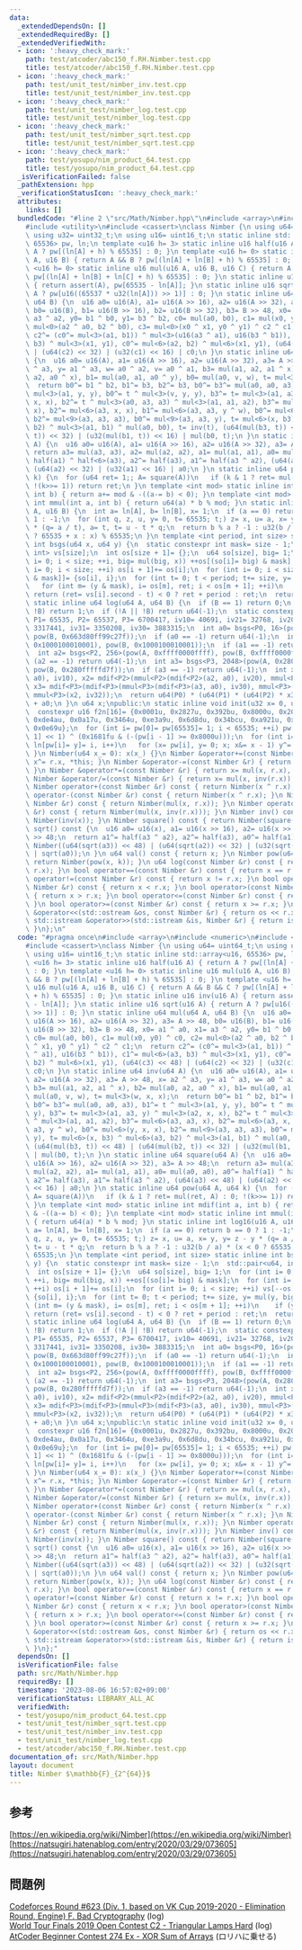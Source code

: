 ```yaml
---
data:
  _extendedDependsOn: []
  _extendedRequiredBy: []
  _extendedVerifiedWith:
  - icon: ':heavy_check_mark:'
    path: test/atcoder/abc150_f.RH.Nimber.test.cpp
    title: test/atcoder/abc150_f.RH.Nimber.test.cpp
  - icon: ':heavy_check_mark:'
    path: test/unit_test/nimber_inv.test.cpp
    title: test/unit_test/nimber_inv.test.cpp
  - icon: ':heavy_check_mark:'
    path: test/unit_test/nimber_log.test.cpp
    title: test/unit_test/nimber_log.test.cpp
  - icon: ':heavy_check_mark:'
    path: test/unit_test/nimber_sqrt.test.cpp
    title: test/unit_test/nimber_sqrt.test.cpp
  - icon: ':heavy_check_mark:'
    path: test/yosupo/nim_product_64.test.cpp
    title: test/yosupo/nim_product_64.test.cpp
  _isVerificationFailed: false
  _pathExtension: hpp
  _verificationStatusIcon: ':heavy_check_mark:'
  attributes:
    links: []
  bundledCode: "#line 2 \"src/Math/Nimber.hpp\"\n#include <array>\n#include <numeric>\n\
    #include <utility>\n#include <cassert>\nclass Nimber {\n using u64= uint64_t;\n\
    \ using u32= uint32_t;\n using u16= uint16_t;\n static inline std::array<u16,\
    \ 65536> pw, ln;\n template <u16 h= 3> static inline u16 half(u16 A) { return\
    \ A ? pw[(ln[A] + h) % 65535] : 0; }\n template <u16 h= 0> static inline u16 mul(u16\
    \ A, u16 B) { return A && B ? pw[(ln[A] + ln[B] + h) % 65535] : 0; }\n template\
    \ <u16 h= 0> static inline u16 mul(u16 A, u16 B, u16 C) { return A && B && C ?\
    \ pw[(ln[A] + ln[B] + ln[C] + h) % 65535] : 0; }\n static inline u16 inv(u16 A)\
    \ { return assert(A), pw[65535 - ln[A]]; }\n static inline u16 sqrt(u16 A) { return\
    \ A ? pw[u16((65537 * u32(ln[A])) >> 1)] : 0; }\n static inline u64 mul(u64 A,\
    \ u64 B) {\n  u16 a0= u16(A), a1= u16(A >> 16), a2= u16(A >> 32), a3= A >> 48,\
    \ b0= u16(B), b1= u16(B >> 16), b2= u16(B >> 32), b3= B >> 48, x0= a1 ^ a0, x1=\
    \ a3 ^ a2, y0= b1 ^ b0, y1= b3 ^ b2, c0= mul(a0, b0), c1= mul(x0, y0) ^ c0, c2=\
    \ mul<0>(a2 ^ a0, b2 ^ b0), c3= mul<0>(x0 ^ x1, y0 ^ y1) ^ c2 ^ c1;\n  return\
    \ c2^= (c0^= mul<3>(a1, b1)) ^ mul<3>(u16(a3 ^ a1), u16(b3 ^ b1)), c1^= mul<6>(a3,\
    \ b3) ^ mul<3>(x1, y1), c0^= mul<6>(a2, b2) ^ mul<6>(x1, y1), (u64(c3) << 48)\
    \ | (u64(c2) << 32) | (u32(c1) << 16) | c0;\n }\n static inline u64 inv(u64 A)\
    \ {\n  u16 a0= u16(A), a1= u16(A >> 16), a2= u16(A >> 32), a3= A >> 48, x= a2\
    \ ^ a3, y= a1 ^ a3, w= a0 ^ a2, v= a0 ^ a1, b3= mul(a1, a2, a1 ^ x), b2= mul(a0,\
    \ a2, a0 ^ x), b1= mul(a0, a1, a0 ^ y), b0= mul(a0, v, w), t= mul<3>(w, x, x);\n\
    \  return b0^= b1 ^ b2, b1^= b3, b2^= b3, b0^= b3^= mul(a0, a0, a3), b1^= t ^\
    \ mul<3>(a1, y, y), b0^= t ^ mul<3>(v, y, y), b3^= t= mul<3>(a1, a3, y) ^ mul<3>(a2,\
    \ x, x), b2^= t ^ mul<3>(a0, a3, a3) ^ mul<3>(a1, a1, a2), b3^= mul<6>(a3, a3,\
    \ x), b2^= mul<6>(a3, x, x), b1^= mul<6>(a3, a3, y ^ w), b0^= mul<6>(y, x, x),\
    \ b2^= mul<9>(a3, a3, a3), b0^= mul<9>(a3, a3, y), t= mul<6>(x, b3) ^ mul<6>(a3,\
    \ b2) ^ mul<3>(a1, b1) ^ mul(a0, b0), t= inv(t), (u64(mul(b3, t)) << 48) | (u64(mul(b2,\
    \ t)) << 32) | (u32(mul(b1, t)) << 16) | mul(b0, t);\n }\n static inline u64 square(u64\
    \ A) {\n  u16 a0= u16(A), a1= u16(A >> 16), a2= u16(A >> 32), a3= A >> 48;\n \
    \ return a3= mul(a3, a3), a2= mul(a2, a2), a1= mul(a1, a1), a0= mul(a0, a0), a0^=\
    \ half(a1) ^ half<6>(a3), a2^= half(a3), a1^= half(a3 ^ a2), (u64(a3) << 48) |\
    \ (u64(a2) << 32) | (u32(a1) << 16) | a0;\n }\n static inline u64 pow(u64 A, u64\
    \ k) {\n  for (u64 ret= 1;; A= square(A))\n   if (k & 1 ? ret= mul(ret, A) : 0;\
    \ !(k>>= 1)) return ret;\n }\n template <int mod> static inline int mdif(int a,\
    \ int b) { return a+= mod & -((a-= b) < 0); }\n template <int mod> static inline\
    \ int mmul(int a, int b) { return u64(a) * b % mod; }\n static inline int log16(u16\
    \ A, u16 B) {\n  int a= ln[A], b= ln[B], x= 1;\n  if (a == 0) return b == 0 ?\
    \ 1 : -1;\n  for (int q, z, u, y= 0, t= 65535; t;) z= x, u= a, x= y, y= z - y\
    \ * (q= a / t), a= t, t= u - t * q;\n  return b % a ? -1 : u32(b / a) * (x < 0\
    \ ? 65535 + x : x) % 65535;\n }\n template <int period, int size> static inline\
    \ int bsgs(u64 x, u64 y) {\n  static constexpr int mask= size - 1;\n  std::pair<u64,\
    \ int> vs[size];\n  int os[size + 1]= {};\n  u64 so[size], big= 1;\n  for (int\
    \ i= 0; i < size; ++i, big= mul(big, x)) ++os[(so[i]= big) & mask];\n  for (int\
    \ i= 0; i < size; ++i) os[i + 1]+= os[i];\n  for (int i= 0; i < size; ++i) vs[--os[so[i]\
    \ & mask]]= {so[i], i};\n  for (int t= 0; t < period; t+= size, y= mul(y, big))\n\
    \   for (int m= (y & mask), i= os[m], ret; i < os[m + 1]; ++i)\n    if (y == vs[i].first)\
    \ return (ret= vs[i].second - t) < 0 ? ret + period : ret;\n  return -1;\n }\n\
    \ static inline u64 log(u64 A, u64 B) {\n  if (B == 1) return 0;\n  if (!A &&\
    \ !B) return 1;\n  if (!A || !B) return u64(-1);\n  static constexpr int P0= 641,\
    \ P1= 65535, P2= 65537, P3= 6700417, iv10= 40691, iv21= 32768, iv20= 45242, iv32=\
    \ 3317441, iv31= 3350208, iv30= 3883315;\n  int a0= bsgs<P0, 16>(pow(A, 0x663d80ff99c27f),\
    \ pow(B, 0x663d80ff99c27f));\n  if (a0 == -1) return u64(-1);\n  int a1= log16(pow(A,\
    \ 0x1000100010001), pow(B, 0x1000100010001));\n  if (a1 == -1) return u64(-1);\n\
    \  int a2= bsgs<P2, 256>(pow(A, 0xffff0000ffff), pow(B, 0xffff0000ffff));\n  if\
    \ (a2 == -1) return u64(-1);\n  int a3= bsgs<P3, 2048>(pow(A, 0x280fffffd7f),\
    \ pow(B, 0x280fffffd7f));\n  if (a3 == -1) return u64(-1);\n  int x1= mmul<P1>(mdif<P1>(a1,\
    \ a0), iv10), x2= mdif<P2>(mmul<P2>(mdif<P2>(a2, a0), iv20), mmul<P2>(x1, iv21)),\
    \ x3= mdif<P3>(mdif<P3>(mmul<P3>(mdif<P3>(a3, a0), iv30), mmul<P3>(x1, iv31)),\
    \ mmul<P3>(x2, iv32));\n  return u64(P0) * (u64(P1) * (u64(P2) * x3 + x2) + x1)\
    \ + a0;\n }\n u64 x;\npublic:\n static inline void init(u32 x= 0, u32 y= 0) {\n\
    \  constexpr u16 f2n[16]= {0x0001u, 0x2827u, 0x392bu, 0x8000u, 0x20fdu, 0x4d1du,\
    \ 0xde4au, 0x0a17u, 0x3464u, 0xe3a9u, 0x6d8du, 0x34bcu, 0xa921u, 0xa173u, 0x0ebcu,\
    \ 0x0e69u};\n  for (int i= pw[0]= pw[65535]= 1; i < 65535; ++i) pw[i]= (pw[i -\
    \ 1] << 1) ^ (0x1681fu & (-(pw[i - 1] >= 0x8000u)));\n  for (int i= 1; i < 65535;\
    \ ln[pw[i]= y]= i, i++)\n   for (x= pw[i], y= 0; x; x&= x - 1) y^= f2n[__builtin_ctz(x)];\n\
    \ }\n Nimber(u64 x_= 0): x(x_) {}\n Nimber &operator+=(const Nimber &r) { return\
    \ x^= r.x, *this; }\n Nimber &operator-=(const Nimber &r) { return x^= r.x, *this;\
    \ }\n Nimber &operator*=(const Nimber &r) { return x= mul(x, r.x), *this; }\n\
    \ Nimber &operator/=(const Nimber &r) { return x= mul(x, inv(r.x)), *this; }\n\
    \ Nimber operator+(const Nimber &r) const { return Nimber(x ^ r.x); }\n Nimber\
    \ operator-(const Nimber &r) const { return Nimber(x ^ r.x); }\n Nimber operator*(const\
    \ Nimber &r) const { return Nimber(mul(x, r.x)); }\n Nimber operator/(const Nimber\
    \ &r) const { return Nimber(mul(x, inv(r.x))); }\n Nimber inv() const { return\
    \ Nimber(inv(x)); }\n Nimber square() const { return Nimber(square(x)); }\n Nimber\
    \ sqrt() const {\n  u16 a0= u16(x), a1= u16(x >> 16), a2= u16(x >> 32), a3= x\
    \ >> 48;\n  return a1^= half(a3 ^ a2), a2^= half(a3), a0^= half(a1) ^ half<6>(a3),\
    \ Nimber((u64(sqrt(a3)) << 48) | (u64(sqrt(a2)) << 32) | (u32(sqrt(a1)) << 16)\
    \ | sqrt(a0));\n }\n u64 val() const { return x; }\n Nimber pow(u64 k) const {\
    \ return Nimber(pow(x, k)); }\n u64 log(const Nimber &r) const { return log(x,\
    \ r.x); }\n bool operator==(const Nimber &r) const { return x == r.x; }\n bool\
    \ operator!=(const Nimber &r) const { return x != r.x; }\n bool operator<(const\
    \ Nimber &r) const { return x < r.x; }\n bool operator>(const Nimber &r) const\
    \ { return x > r.x; }\n bool operator<=(const Nimber &r) const { return x <= r.x;\
    \ }\n bool operator>=(const Nimber &r) const { return x >= r.x; }\n friend std::ostream\
    \ &operator<<(std::ostream &os, const Nimber &r) { return os << r.x; }\n friend\
    \ std::istream &operator>>(std::istream &is, Nimber &r) { return is >> r.x, is;\
    \ }\n};\n"
  code: "#pragma once\n#include <array>\n#include <numeric>\n#include <utility>\n\
    #include <cassert>\nclass Nimber {\n using u64= uint64_t;\n using u32= uint32_t;\n\
    \ using u16= uint16_t;\n static inline std::array<u16, 65536> pw, ln;\n template\
    \ <u16 h= 3> static inline u16 half(u16 A) { return A ? pw[(ln[A] + h) % 65535]\
    \ : 0; }\n template <u16 h= 0> static inline u16 mul(u16 A, u16 B) { return A\
    \ && B ? pw[(ln[A] + ln[B] + h) % 65535] : 0; }\n template <u16 h= 0> static inline\
    \ u16 mul(u16 A, u16 B, u16 C) { return A && B && C ? pw[(ln[A] + ln[B] + ln[C]\
    \ + h) % 65535] : 0; }\n static inline u16 inv(u16 A) { return assert(A), pw[65535\
    \ - ln[A]]; }\n static inline u16 sqrt(u16 A) { return A ? pw[u16((65537 * u32(ln[A]))\
    \ >> 1)] : 0; }\n static inline u64 mul(u64 A, u64 B) {\n  u16 a0= u16(A), a1=\
    \ u16(A >> 16), a2= u16(A >> 32), a3= A >> 48, b0= u16(B), b1= u16(B >> 16), b2=\
    \ u16(B >> 32), b3= B >> 48, x0= a1 ^ a0, x1= a3 ^ a2, y0= b1 ^ b0, y1= b3 ^ b2,\
    \ c0= mul(a0, b0), c1= mul(x0, y0) ^ c0, c2= mul<0>(a2 ^ a0, b2 ^ b0), c3= mul<0>(x0\
    \ ^ x1, y0 ^ y1) ^ c2 ^ c1;\n  return c2^= (c0^= mul<3>(a1, b1)) ^ mul<3>(u16(a3\
    \ ^ a1), u16(b3 ^ b1)), c1^= mul<6>(a3, b3) ^ mul<3>(x1, y1), c0^= mul<6>(a2,\
    \ b2) ^ mul<6>(x1, y1), (u64(c3) << 48) | (u64(c2) << 32) | (u32(c1) << 16) |\
    \ c0;\n }\n static inline u64 inv(u64 A) {\n  u16 a0= u16(A), a1= u16(A >> 16),\
    \ a2= u16(A >> 32), a3= A >> 48, x= a2 ^ a3, y= a1 ^ a3, w= a0 ^ a2, v= a0 ^ a1,\
    \ b3= mul(a1, a2, a1 ^ x), b2= mul(a0, a2, a0 ^ x), b1= mul(a0, a1, a0 ^ y), b0=\
    \ mul(a0, v, w), t= mul<3>(w, x, x);\n  return b0^= b1 ^ b2, b1^= b3, b2^= b3,\
    \ b0^= b3^= mul(a0, a0, a3), b1^= t ^ mul<3>(a1, y, y), b0^= t ^ mul<3>(v, y,\
    \ y), b3^= t= mul<3>(a1, a3, y) ^ mul<3>(a2, x, x), b2^= t ^ mul<3>(a0, a3, a3)\
    \ ^ mul<3>(a1, a1, a2), b3^= mul<6>(a3, a3, x), b2^= mul<6>(a3, x, x), b1^= mul<6>(a3,\
    \ a3, y ^ w), b0^= mul<6>(y, x, x), b2^= mul<9>(a3, a3, a3), b0^= mul<9>(a3, a3,\
    \ y), t= mul<6>(x, b3) ^ mul<6>(a3, b2) ^ mul<3>(a1, b1) ^ mul(a0, b0), t= inv(t),\
    \ (u64(mul(b3, t)) << 48) | (u64(mul(b2, t)) << 32) | (u32(mul(b1, t)) << 16)\
    \ | mul(b0, t);\n }\n static inline u64 square(u64 A) {\n  u16 a0= u16(A), a1=\
    \ u16(A >> 16), a2= u16(A >> 32), a3= A >> 48;\n  return a3= mul(a3, a3), a2=\
    \ mul(a2, a2), a1= mul(a1, a1), a0= mul(a0, a0), a0^= half(a1) ^ half<6>(a3),\
    \ a2^= half(a3), a1^= half(a3 ^ a2), (u64(a3) << 48) | (u64(a2) << 32) | (u32(a1)\
    \ << 16) | a0;\n }\n static inline u64 pow(u64 A, u64 k) {\n  for (u64 ret= 1;;\
    \ A= square(A))\n   if (k & 1 ? ret= mul(ret, A) : 0; !(k>>= 1)) return ret;\n\
    \ }\n template <int mod> static inline int mdif(int a, int b) { return a+= mod\
    \ & -((a-= b) < 0); }\n template <int mod> static inline int mmul(int a, int b)\
    \ { return u64(a) * b % mod; }\n static inline int log16(u16 A, u16 B) {\n  int\
    \ a= ln[A], b= ln[B], x= 1;\n  if (a == 0) return b == 0 ? 1 : -1;\n  for (int\
    \ q, z, u, y= 0, t= 65535; t;) z= x, u= a, x= y, y= z - y * (q= a / t), a= t,\
    \ t= u - t * q;\n  return b % a ? -1 : u32(b / a) * (x < 0 ? 65535 + x : x) %\
    \ 65535;\n }\n template <int period, int size> static inline int bsgs(u64 x, u64\
    \ y) {\n  static constexpr int mask= size - 1;\n  std::pair<u64, int> vs[size];\n\
    \  int os[size + 1]= {};\n  u64 so[size], big= 1;\n  for (int i= 0; i < size;\
    \ ++i, big= mul(big, x)) ++os[(so[i]= big) & mask];\n  for (int i= 0; i < size;\
    \ ++i) os[i + 1]+= os[i];\n  for (int i= 0; i < size; ++i) vs[--os[so[i] & mask]]=\
    \ {so[i], i};\n  for (int t= 0; t < period; t+= size, y= mul(y, big))\n   for\
    \ (int m= (y & mask), i= os[m], ret; i < os[m + 1]; ++i)\n    if (y == vs[i].first)\
    \ return (ret= vs[i].second - t) < 0 ? ret + period : ret;\n  return -1;\n }\n\
    \ static inline u64 log(u64 A, u64 B) {\n  if (B == 1) return 0;\n  if (!A &&\
    \ !B) return 1;\n  if (!A || !B) return u64(-1);\n  static constexpr int P0= 641,\
    \ P1= 65535, P2= 65537, P3= 6700417, iv10= 40691, iv21= 32768, iv20= 45242, iv32=\
    \ 3317441, iv31= 3350208, iv30= 3883315;\n  int a0= bsgs<P0, 16>(pow(A, 0x663d80ff99c27f),\
    \ pow(B, 0x663d80ff99c27f));\n  if (a0 == -1) return u64(-1);\n  int a1= log16(pow(A,\
    \ 0x1000100010001), pow(B, 0x1000100010001));\n  if (a1 == -1) return u64(-1);\n\
    \  int a2= bsgs<P2, 256>(pow(A, 0xffff0000ffff), pow(B, 0xffff0000ffff));\n  if\
    \ (a2 == -1) return u64(-1);\n  int a3= bsgs<P3, 2048>(pow(A, 0x280fffffd7f),\
    \ pow(B, 0x280fffffd7f));\n  if (a3 == -1) return u64(-1);\n  int x1= mmul<P1>(mdif<P1>(a1,\
    \ a0), iv10), x2= mdif<P2>(mmul<P2>(mdif<P2>(a2, a0), iv20), mmul<P2>(x1, iv21)),\
    \ x3= mdif<P3>(mdif<P3>(mmul<P3>(mdif<P3>(a3, a0), iv30), mmul<P3>(x1, iv31)),\
    \ mmul<P3>(x2, iv32));\n  return u64(P0) * (u64(P1) * (u64(P2) * x3 + x2) + x1)\
    \ + a0;\n }\n u64 x;\npublic:\n static inline void init(u32 x= 0, u32 y= 0) {\n\
    \  constexpr u16 f2n[16]= {0x0001u, 0x2827u, 0x392bu, 0x8000u, 0x20fdu, 0x4d1du,\
    \ 0xde4au, 0x0a17u, 0x3464u, 0xe3a9u, 0x6d8du, 0x34bcu, 0xa921u, 0xa173u, 0x0ebcu,\
    \ 0x0e69u};\n  for (int i= pw[0]= pw[65535]= 1; i < 65535; ++i) pw[i]= (pw[i -\
    \ 1] << 1) ^ (0x1681fu & (-(pw[i - 1] >= 0x8000u)));\n  for (int i= 1; i < 65535;\
    \ ln[pw[i]= y]= i, i++)\n   for (x= pw[i], y= 0; x; x&= x - 1) y^= f2n[__builtin_ctz(x)];\n\
    \ }\n Nimber(u64 x_= 0): x(x_) {}\n Nimber &operator+=(const Nimber &r) { return\
    \ x^= r.x, *this; }\n Nimber &operator-=(const Nimber &r) { return x^= r.x, *this;\
    \ }\n Nimber &operator*=(const Nimber &r) { return x= mul(x, r.x), *this; }\n\
    \ Nimber &operator/=(const Nimber &r) { return x= mul(x, inv(r.x)), *this; }\n\
    \ Nimber operator+(const Nimber &r) const { return Nimber(x ^ r.x); }\n Nimber\
    \ operator-(const Nimber &r) const { return Nimber(x ^ r.x); }\n Nimber operator*(const\
    \ Nimber &r) const { return Nimber(mul(x, r.x)); }\n Nimber operator/(const Nimber\
    \ &r) const { return Nimber(mul(x, inv(r.x))); }\n Nimber inv() const { return\
    \ Nimber(inv(x)); }\n Nimber square() const { return Nimber(square(x)); }\n Nimber\
    \ sqrt() const {\n  u16 a0= u16(x), a1= u16(x >> 16), a2= u16(x >> 32), a3= x\
    \ >> 48;\n  return a1^= half(a3 ^ a2), a2^= half(a3), a0^= half(a1) ^ half<6>(a3),\
    \ Nimber((u64(sqrt(a3)) << 48) | (u64(sqrt(a2)) << 32) | (u32(sqrt(a1)) << 16)\
    \ | sqrt(a0));\n }\n u64 val() const { return x; }\n Nimber pow(u64 k) const {\
    \ return Nimber(pow(x, k)); }\n u64 log(const Nimber &r) const { return log(x,\
    \ r.x); }\n bool operator==(const Nimber &r) const { return x == r.x; }\n bool\
    \ operator!=(const Nimber &r) const { return x != r.x; }\n bool operator<(const\
    \ Nimber &r) const { return x < r.x; }\n bool operator>(const Nimber &r) const\
    \ { return x > r.x; }\n bool operator<=(const Nimber &r) const { return x <= r.x;\
    \ }\n bool operator>=(const Nimber &r) const { return x >= r.x; }\n friend std::ostream\
    \ &operator<<(std::ostream &os, const Nimber &r) { return os << r.x; }\n friend\
    \ std::istream &operator>>(std::istream &is, Nimber &r) { return is >> r.x, is;\
    \ }\n};"
  dependsOn: []
  isVerificationFile: false
  path: src/Math/Nimber.hpp
  requiredBy: []
  timestamp: '2023-08-06 16:57:02+09:00'
  verificationStatus: LIBRARY_ALL_AC
  verifiedWith:
  - test/yosupo/nim_product_64.test.cpp
  - test/unit_test/nimber_sqrt.test.cpp
  - test/unit_test/nimber_inv.test.cpp
  - test/unit_test/nimber_log.test.cpp
  - test/atcoder/abc150_f.RH.Nimber.test.cpp
documentation_of: src/Math/Nimber.hpp
layout: document
title: Nimber $\mathbb{F}_{2^{64}}$
---
```

## 参考
[https://en.wikipedia.org/wiki/Nimber](https://en.wikipedia.org/wiki/Nimber) \
[https://natsugiri.hatenablog.com/entry/2020/03/29/073605](https://natsugiri.hatenablog.com/entry/2020/03/29/073605)
## 問題例
[Codeforces Round #623 (Div. 1, based on VK Cup 2019-2020 - Elimination Round, Engine) F. Bad Cryptography](https://codeforces.com/contest/1314/problem/F) (log) \
[World Tour Finals 2019 Open Contest C2 - Triangular Lamps Hard](https://atcoder.jp/contests/wtf19-open/tasks/wtf19_c2) (log) \
[AtCoder Beginner Contest 274 Ex - XOR Sum of Arrays](https://atcoder.jp/contests/abc274/tasks/abc274_h) (ロリハに乗せる)
